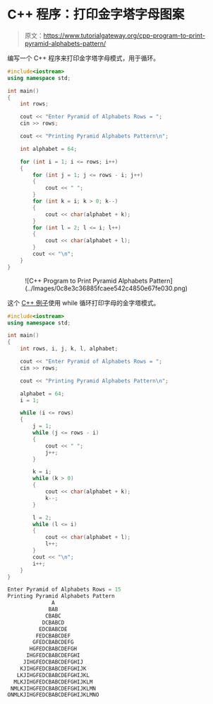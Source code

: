 # C++ 程序：打印金字塔字母图案

> 原文：<https://www.tutorialgateway.org/cpp-program-to-print-pyramid-alphabets-pattern/>

编写一个 C++ 程序来打印金字塔字母模式，用于循环。

```cpp
#include<iostream>
using namespace std;

int main()
{
	int rows;

	cout << "Enter Pyramid of Alphabets Rows = ";
	cin >> rows;

	cout << "Printing Pyramid Alphabets Pattern\n";

	int alphabet = 64;

	for (int i = 1; i <= rows; i++)
	{
		for (int j = 1; j <= rows - i; j++)
		{
			cout << " ";
		}
		for (int k = i; k > 0; k--)
		{
			cout << char(alphabet + k);
		}
		for (int l = 2; l <= i; l++)
		{
			cout << char(alphabet + l);
		}
		cout << "\n";
	}
}
```

<figure class="wp-block-image size-large">![C++ Program to Print Pyramid Alphabets Pattern](../Images/0c8e3c36885fcaee542c4850e67fe030.png)</figure>

这个 [C++ 例子](https://www.tutorialgateway.org/cpp-programs/)使用 while 循环打印字母的金字塔模式。

```cpp
#include<iostream>
using namespace std;

int main()
{
	int rows, i, j, k, l, alphabet;

	cout << "Enter Pyramid of Alphabets Rows = ";
	cin >> rows;

	cout << "Printing Pyramid Alphabets Pattern\n";

	alphabet = 64;
	i = 1;

	while (i <= rows)
	{
		j = 1;
		while (j <= rows - i)
		{
			cout << " ";
			j++;
		}

		k = i;
		while (k > 0)
		{
			cout << char(alphabet + k);
			k--;
		}

		l = 2;
		while (l <= i)
		{
			cout << char(alphabet + l);
			l++;
		}
		cout << "\n";
		i++;
	}
}
```

```cpp
Enter Pyramid of Alphabets Rows = 15
Printing Pyramid Alphabets Pattern
              A
             BAB
            CBABC
           DCBABCD
          EDCBABCDE
         FEDCBABCDEF
        GFEDCBABCDEFG
       HGFEDCBABCDEFGH
      IHGFEDCBABCDEFGHI
     JIHGFEDCBABCDEFGHIJ
    KJIHGFEDCBABCDEFGHIJK
   LKJIHGFEDCBABCDEFGHIJKL
  MLKJIHGFEDCBABCDEFGHIJKLM
 NMLKJIHGFEDCBABCDEFGHIJKLMN
ONMLKJIHGFEDCBABCDEFGHIJKLMNO
```